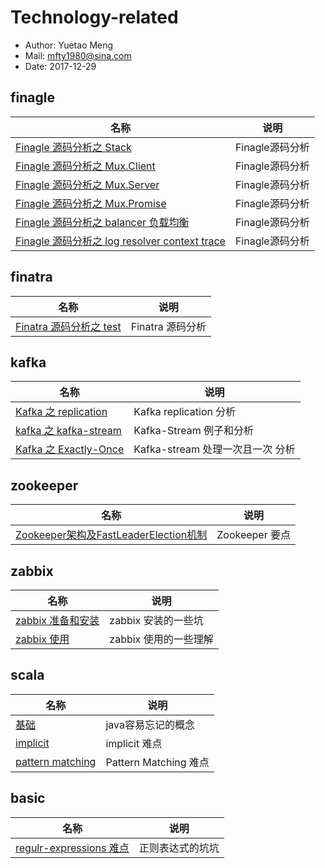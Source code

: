 # Technology-related

- Author: Yuetao Meng
- Mail: mfty1980@sina.com
- Date: 2017-12-29


## finagle

名称        | 说明
------     | ---------
[Finagle 源码分析之 Stack ](finagle/01-finagle-stack.md)  | Finagle源码分析
[Finagle 源码分析之 Mux.Client ](finagle/02-finagle-client.md)  | Finagle源码分析
[Finagle 源码分析之 Mux.Server ](finagle/03-finagle-server.md)  | Finagle源码分析
[Finagle 源码分析之 Mux.Promise ](finagle/04-finagle-promise.md)  | Finagle源码分析
[Finagle 源码分析之 balancer 负载均衡 ](finagle/05-finagle-balancer.md)  | Finagle源码分析
[Finagle 源码分析之 log resolver context trace ](finagle/06-finagle-trace-log-resolver-context.md)  | Finagle源码分析


## finatra

名称        | 说明
------     | ---------
[Finatra 源码分析之 test ](finatra/02-finatra-test.md)  | Finatra 源码分析


## kafka

名称        | 说明
------     | ---------
[Kafka 之 replication](kafka/kafka-replication.md)  | Kafka replication 分析
[kafka 之 kafka-stream ](kafka/kafka-stream.md)  | Kafka-Stream 例子和分析
[Kafka 之 Exactly-Once](kafka/kafka-stream-Exactly-Once.md)  | Kafka-stream 处理一次且一次 分析



## zookeeper

名称        | 说明
------     | ---------
[Zookeeper架构及FastLeaderElection机制](zookeeper/zookeeper.md)  | Zookeeper 要点


## zabbix

名称        | 说明
------     | ---------
[zabbix 准备和安装](zabbix/zabbix.md)  | zabbix 安装的一些坑
[zabbix 使用](zabbix/zabbix-use.md)  | zabbix 使用的一些理解


## scala

名称        | 说明
------     | ---------
[基础](scala/basic.md)  | java容易忘记的概念
[implicit](scala/Implicit.md)  | implicit 难点
[pattern matching](scala/PatternMatching.md)  | Pattern Matching 难点


## basic
名称        | 说明
------     | ---------
[regulr-expressions 难点](others/regular-expressions.md)  | 正则表达式的坑坑
